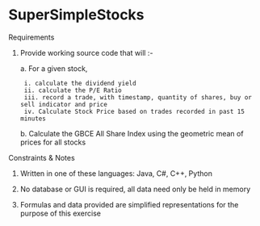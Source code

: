 # SuperSimpleStocks
Requirements

1. Provide working source code that will :-

	a. For a given stock,
	
		i. calculate the dividend yield
		ii. calculate the P/E Ratio
		iii. record a trade, with timestamp, quantity of shares, buy or sell indicator and price
		iv. Calculate Stock Price based on trades recorded in past 15 minutes
		
	b. Calculate the GBCE All Share Index using the geometric mean of prices for all stocks

Constraints & Notes

1. Written in one of these languages: Java, C#, C++, Python

2. No database or GUI is required, all data need only be held in memory

3. Formulas and data provided are simplified representations for the purpose of this exercise
